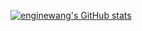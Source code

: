 <!--### Hi there 👋-->

<!--
**enginewang/enginewang** is a ✨ _special_ ✨ repository because its `README.md` (this file) appears on your GitHub profile.

Here are some ideas to get you started:

- 🔭 I’m currently working on ...
- 🌱 I’m currently learning ...
- 👯 I’m looking to collaborate on ...
- 🤔 I’m looking for help with ...
- 💬 Ask me about ...
- 📫 How to reach me: ...
- 😄 Pronouns: ...
- ⚡ Fun fact: ...
[![enginewang's GitHub stats](https://github-readme-stats.vercel.app/api?username=enginewang&show_icons=true&theme=radical)](https://github.com/anuraghazra/github-readme-stats)
-->

[![enginewang's GitHub stats](https://github-readme-stats.vercel.app/api?username=enginewang)](https://github.com/anuraghazra/github-readme-stats)
